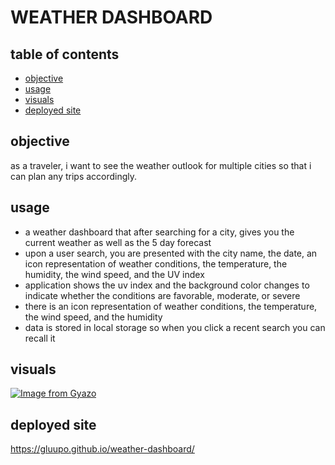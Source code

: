 # WEATHER DASHBOARD
## table of contents
- [objective](objective)
- [usage](usage)
- [visuals](visuals)
- [deployed site](deployed-site)
## objective
as a traveler, i want to see the weather outlook for multiple cities so that i can plan any trips accordingly.

## usage
- a weather dashboard that after searching for a city, gives you the current weather as well as the 5 day forecast
- upon a user search, you are presented with the city name, the date, an icon representation of weather conditions, the temperature, the humidity, the wind speed, and the UV index
- application shows the uv index and the background color changes to indicate whether the conditions are favorable, moderate, or severe
- there is an icon representation of weather conditions, the temperature, the wind speed, and the humidity
- data is stored in local storage so when you click a recent search you can recall it

## visuals
[![Image from Gyazo](https://i.gyazo.com/88e03576a04f5aee5990c53d1af60472.gif)](https://gyazo.com/88e03576a04f5aee5990c53d1af60472)

## deployed site
https://gluupo.github.io/weather-dashboard/
